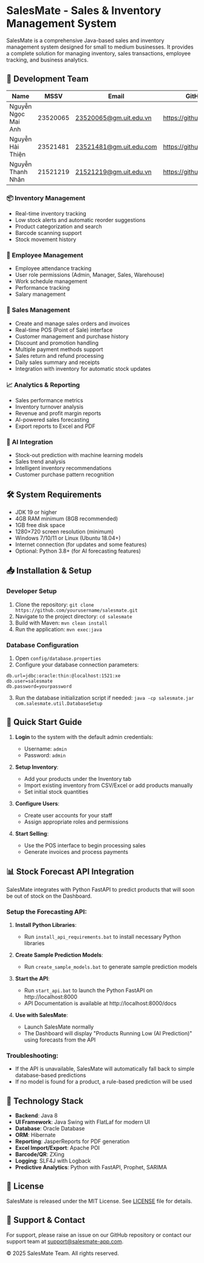 # SalesMate - Sales & Inventory Management System

SalesMate is a comprehensive Java-based sales and inventory management system designed for small to medium businesses. It provides a complete solution for managing inventory, sales transactions, employee tracking, and business analytics.

## 👥 Development Team

| Name                    | MSSV      | Email                        | GitHub Username         |
|-------------------------|-----------|------------------------------|-------------------------|
| Nguyễn Ngọc Mai Anh     | 23520065  | 23520065@gm.uit.edu.vn    | https://github.com/maianhUIT29            |
| Nguyễn Hải Thiện        | 23521481  | 23521481@gm.uit.edu.com        | https://github.com/adamwhite625              |
| Nguyễn Thanh Nhân       | 21521219  | 21521219@gm.uit.edu.vn | https://github.com/uit-ntn         |

### 📦 Inventory Management
- Real-time inventory tracking
- Low stock alerts and automatic reorder suggestions
- Product categorization and search
- Barcode scanning support
- Stock movement history

### 👥 Employee Management
- Employee attendance tracking
- User role permissions (Admin, Manager, Sales, Warehouse)
- Work schedule management
- Performance tracking
- Salary management

### 🛒 Sales Management
- Create and manage sales orders and invoices
- Real-time POS (Point of Sale) interface
- Customer management and purchase history
- Discount and promotion handling
- Multiple payment methods support
- Sales return and refund processing
- Daily sales summary and receipts
- Integration with inventory for automatic stock updates

### 📈 Analytics & Reporting
- Sales performance metrics
- Inventory turnover analysis
- Revenue and profit margin reports
- AI-powered sales forecasting
- Export reports to Excel and PDF

### 🤖 AI Integration
- Stock-out prediction with machine learning models
- Sales trend analysis
- Intelligent inventory recommendations
- Customer purchase pattern recognition

## 🛠️ System Requirements

- JDK 19 or higher
- 4GB RAM minimum (8GB recommended)
- 1GB free disk space
- 1280×720 screen resolution (minimum)
- Windows 7/10/11 or Linux (Ubuntu 18.04+)
- Internet connection (for updates and some features)
- Optional: Python 3.8+ (for AI forecasting features)

## 📥 Installation & Setup


### Developer Setup
1. Clone the repository: `git clone https://github.com/yourusername/salesmate.git`
2. Navigate to the project directory: `cd salesmate`
3. Build with Maven: `mvn clean install`
4. Run the application: `mvn exec:java`

### Database Configuration
1. Open `config/database.properties`
2. Configure your database connection parameters:
```
db.url=jdbc:oracle:thin:@localhost:1521:xe
db.user=salesmate
db.password=yourpassword
```
3. Run the database initialization script if needed: `java -cp salesmate.jar com.salesmate.util.DatabaseSetup`

## 🚀 Quick Start Guide

1. **Login** to the system with the default admin credentials:
   - Username: `admin`
   - Password: `admin`

2. **Setup Inventory**:
   - Add your products under the Inventory tab
   - Import existing inventory from CSV/Excel or add products manually
   - Set initial stock quantities

3. **Configure Users**:
   - Create user accounts for your staff
   - Assign appropriate roles and permissions

4. **Start Selling**:
   - Use the POS interface to begin processing sales
   - Generate invoices and process payments

## 📊 Stock Forecast API Integration

SalesMate integrates with Python FastAPI to predict products that will soon be out of stock on the Dashboard.

### Setup the Forecasting API:

1. **Install Python Libraries**:
   - Run `install_api_requirements.bat` to install necessary Python libraries

2. **Create Sample Prediction Models**:
   - Run `create_sample_models.bat` to generate sample prediction models

3. **Start the API**:
   - Run `start_api.bat` to launch the Python FastAPI on http://localhost:8000
   - API Documentation is available at http://localhost:8000/docs

4. **Use with SalesMate**:
   - Launch SalesMate normally
   - The Dashboard will display "Products Running Low (AI Prediction)" using forecasts from the API

### Troubleshooting:

- If the API is unavailable, SalesMate will automatically fall back to simple database-based predictions
- If no model is found for a product, a rule-based prediction will be used

## 🔧 Technology Stack

- **Backend**: Java 8
- **UI Framework**: Java Swing with FlatLaf for modern UI
- **Database**: Oracle Database
- **ORM**: Hibernate
- **Reporting**: JasperReports for PDF generation
- **Excel Import/Export**: Apache POI
- **Barcode/QR**: ZXing
- **Logging**: SLF4J with Logback
- **Predictive Analytics**: Python with FastAPI, Prophet, SARIMA

## 📄 License

SalesMate is released under the MIT License. See [LICENSE](LICENSE) file for details.

## 🤝 Support & Contact

For support, please raise an issue on our GitHub repository or contact our support team at support@salesmate-app.com.


© 2025 SalesMate Team. All rights reserved.
